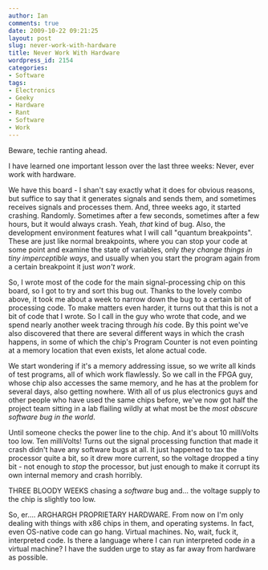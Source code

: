 ```yaml
---
author: Ian
comments: true
date: 2009-10-22 09:21:25
layout: post
slug: never-work-with-hardware
title: Never Work With Hardware
wordpress_id: 2154
categories:
- Software
tags:
- Electronics
- Geeky
- Hardware
- Rant
- Software
- Work
---
```


Beware, techie ranting ahead.

I have learned one important lesson over the last three weeks: Never, ever work with hardware.

We have this board - I shan't say exactly what it does for obvious reasons, but suffice to say that it generates signals and sends them, and sometimes receives signals and processes them.  And, three weeks ago, it started crashing.  Randomly.  Sometimes after a few seconds, sometimes after a few hours, but it would always crash.  Yeah, *that* kind of bug.  Also, the development environment features what I will call "quantum breakpoints".  These are just like normal breakpoints, where you can stop your code at some point and examine the state of variables, only _they change things in tiny imperceptible ways_, and usually when you start the program again from a certain breakpoint it just _won't work_.

So, I wrote most of the code for the main signal-processing chip on this board, so I got to try and sort this bug out.  Thanks to the lovely combo above, it took me about a week to narrow down the bug to a certain bit of processing code.  To make matters even harder, it turns out that this is not a bit of code that I wrote.  So I call in the guy who wrote that code, and we spend nearly another week tracing through _his_ code.  By this point we've also discovered that there are several different ways in which the crash happens, in some of which the chip's Program Counter is not even pointing at a memory location that even exists, let alone actual code.

We start wondering if it's a memory addressing issue, so we write all kinds of test programs, all of which work flawlessly.  So we call in the FPGA guy, whose chip also accesses the same memory, and he has at the problem for several days, also getting nowhere.  With all of us plus electronics guys and other people who have used the same chips before, we've now got half the project team sitting in a lab flailing wildly at what most be the _most obscure software bug in the world_.

Until someone checks the power line to the chip.  And it's about 10 milliVolts too low.  Ten milliVolts!  Turns out the signal processing function that made it crash didn't have any software bugs at all.  It just happened to tax the processor quite a bit, so it drew more current, so the voltage dropped a tiny bit - not enough to _stop_ the processor, but just enough to make it corrupt its own internal memory and crash horribly.

THREE BLOODY WEEKS chasing a _software_ bug and... the voltage supply to the chip is slightly too low.

So, er....  ARGHARGH PROPRIETARY HARDWARE.  From now on I'm only dealing with things with x86 chips in them, and operating systems.  In fact, even OS-native code can go hang.  Virtual machines.  No, wait, fuck it, interpreted code.  Is there a language where I can run interpreted code _in_ a virtual machine?  I have the sudden urge to stay as far away from hardware as possible.
